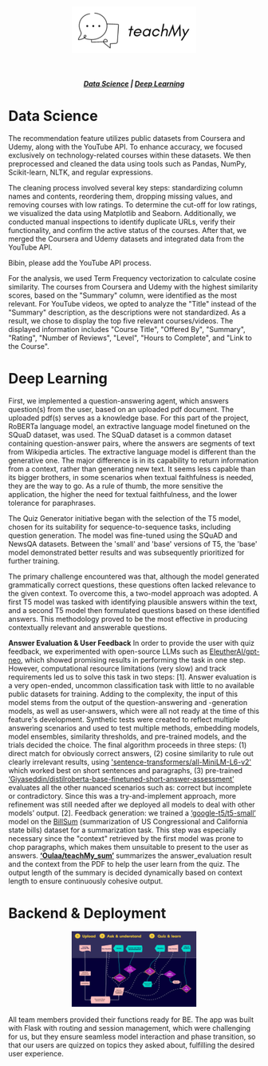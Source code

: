<p align="center">
<img src="./assets/teachmylogo.png" width="250px"></p>
</p>

<br>

<h5 align="center">
  <a href="#data-science">Data Science</a>  |
  <a href="#deep-learning">Deep Learning</a> 
</h5>


# Data Science
The recommendation feature utilizes public datasets from Coursera and Udemy, along with the YouTube API. To enhance accuracy, we focused exclusively on technology-related courses within these datasets. We then preprocessed and cleaned the data using tools such as Pandas, NumPy, Scikit-learn, NLTK, and regular expressions.

The cleaning process involved several key steps: standardizing column names and contents, reordering them, dropping missing values, and removing courses with low ratings. To determine the cut-off for low ratings, we visualized the data using Matplotlib and Seaborn. Additionally, we conducted manual inspections to identify duplicate URLs, verify their functionality, and confirm the active status of the courses. After that, we merged the Coursera and Udemy datasets and integrated data from the YouTube API.

Bibin, please add the YouTube API process.

For the analysis, we used Term Frequency vectorization to calculate cosine similarity. The courses from Coursera and Udemy with the highest similarity scores, based on the "Summary" column, were identified as the most relevant. For YouTube videos, we opted to analyze the "Title" instead of the "Summary" description, as the descriptions were not standardized.
As a result, we chose to display the top five relevant courses/videos. The displayed information includes "Course Title", "Offered By", "Summary", "Rating", "Number of Reviews", "Level", "Hours to Complete", and "Link to the Course".



# Deep Learning
First, we implemented a question-answering agent, which answers question(s) from the user, based on an uploaded pdf document. The uploaded pdf(s) serves as a knowledge base.
For this part of the project, RoBERTa language model, an extractive language model finetuned on the SQuaD dataset, was used. The SQuaD dataset is a common dataset containing question-answer pairs, where the answers are segments of text from Wikipedia articles. The extractive language model is different than the generative one. The major difference is in its capability to return information from a context, rather than generating new text. It seems less capable than its bigger brothers, in some scenarios when textual faithfulness is needed, they are the way to go.  As a rule of thumb, the more sensitive the application, the higher the need for textual faithfulness, and the lower tolerance for paraphrases.

The Quiz Generator initiative began with the selection of the T5 model, chosen for its suitability for sequence-to-sequence tasks, including question generation. The model was fine-tuned using the SQuAD and NewsQA datasets. Between the 'small' and 'base' versions of T5, the 'base' model demonstrated better results and was subsequently prioritized for further training.

The primary challenge encountered was that, although the model generated grammatically correct questions, these questions often lacked relevance to the given context. To overcome this, a two-model approach was adopted. A first T5 model was tasked with identifying plausible answers within the text, and a second T5 model then formulated questions based on these identified answers. This methodology proved to be the most effective in producing contextually relevant and answerable questions.

**Answer Evaluation & User Feedback**
In order to provide the user with quiz feedback, we experimented with open-source LLMs such as [EleutherAI/gpt-neo](https://github.com/EleutherAI/gpt-neo), which showed promising results in performing the task in one step. However, computational resource limitations (very slow) and track requirements led us to solve this task in two steps:
[1]. Answer evaluation is a very open-ended, uncommon classification task with little to no available public datasets for training. Adding to the complexity, the input of this model stems from the output of the question-answering and -generation models, as well as user-answers, which were all not ready at the time of this feature's development. Synthetic tests were created to reflect multiple answering scenarios and used to test multiple methods, embedding models, model ensembles, similarity thresholds, and pre-trained models, and the trials decided the choice. The final algorithm proceeds in three steps: (1) direct match for obviously correct answers, (2) cosine similarity to rule out clearly irrelevant results, using ['sentence-transformers/all-MiniLM-L6-v2'](https://huggingface.co/sentence-transformers/all-MiniLM-L6-v2) which worked best on short sentences and paragraphs, (3) pre-trained [‘Giyaseddin/distilroberta-base-finetuned-short-answer-assessment’](https://huggingface.co/Giyaseddin/distilroberta-base-finetuned-short-answer-assessment) evaluates all the other nuanced scenarios such as: correct but incomplete or contradictory. Since this was a try-and-implement approach, more refinement was still needed after we deployed all models to deal with other models’ output.
[2]. Feedback generation: we trained a [‘google-t5/t5-small’](https://huggingface.co/google-t5/t5-small) model on the [BillSum](https://huggingface.co/datasets/billsum) (summarization of US Congressional and California state bills) dataset for a summarization task. This step was especially necessary since the "context" retrieved by the first model was prone to chop paragraphs, which makes them unsuitable to present to the user as answers. **[‘Oulaa/teachMy_sum’](https://huggingface.co/Oulaa/teachMy_sum)** summarizes the answer_evaluation result and the context from the PDF to help the user learn from the quiz. The output length of the summary is decided dynamically based on context length to ensure continuously cohesive output.

# Backend & Deployment 
<p align="center">
<img src="./assets/App-Flow.jpeg" width="250px"></p>

All team members provided their functions ready for BE. The app was built with Flask with routing and session management, which were challenging for us, but they ensure seamless model interaction and phase transition, so that our users are quizzed on topics they asked about, fulfilling the desired user experience.